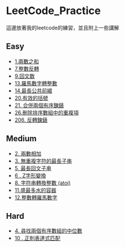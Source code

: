 # LeetCode_Practice
這邊放著我的leetcode的練習，並且附上一些講解
## Easy
- [1.兩數之和](https://medium.com/%E5%98%8E%E7%B7%AF%E7%9A%84%E5%B0%8F%E8%88%96/leetcode-%E7%AD%86%E8%A8%98-easy-1-%E4%B8%A4%E6%95%B0%E4%B9%8B%E5%92%8C-%E5%88%9D%E9%AB%94%E9%A9%97-df78b8211134)
- [7.整數反轉](https://medium.com/%E5%98%8E%E7%B7%AF%E7%9A%84%E5%B0%8F%E8%88%96/leetcode-%E7%AD%86%E8%A8%98-easy-7-%E6%95%B4%E6%95%B8%E5%8F%8D%E8%BD%89-cfba2842deb8)
- [9.回文数](https://medium.com/%E5%98%8E%E7%B7%AF%E7%9A%84%E5%B0%8F%E8%88%96/leetcode%E7%AD%86%E8%A8%98-easy-9-%E5%9B%9E%E6%96%87%E6%95%B0-4640b8758df4)
- [13.羅馬數字轉整數](https://medium.com/%E5%98%8E%E7%B7%AF%E7%9A%84%E5%B0%8F%E8%88%96/leetcode%E7%AD%86%E8%A8%98-easy-13-%E7%BE%85%E9%A6%AC%E6%95%B8%E5%AD%97%E8%BD%89%E6%95%B4%E6%95%B8-1e3b17efb1ca)
- [14.最長公共前綴](https://medium.com/%E5%98%8E%E7%B7%AF%E7%9A%84%E5%B0%8F%E8%88%96/leetcode%E7%AD%86%E8%A8%98-easy-14-%E6%9C%80%E9%95%B7%E5%85%AC%E5%85%B1%E5%89%8D%E7%B6%B4-6614ad4495ce)
- [20.有效的括號](https://medium.com/%E5%98%8E%E7%B7%AF%E7%9A%84%E5%B0%8F%E8%88%96/leetcode%E7%AD%86%E8%A8%98-easy-20-%E6%9C%89%E6%95%88%E7%9A%84%E6%8B%AC%E8%99%9F-7d4031ef6d89)
- [21. 合併兩個有序鍊錶](https://medium.com/%E5%98%8E%E7%B7%AF%E7%9A%84%E5%B0%8F%E8%88%96/leetcode%E7%AD%86%E8%A8%98-easy-21-%E5%90%88%E4%BD%B5%E5%85%A9%E5%80%8B%E6%9C%89%E5%BA%8F%E9%8D%8A%E9%8C%B6-65f1d16cc917)
- [26.刪除排序數組中的重複項]()
- [206. 反轉鍊錶](https://medium.com/@linitachi_59493/leetcode%E7%AD%86%E8%A8%98-easy-206-%E5%8F%8D%E8%BD%89%E9%8D%8A%E9%8C%B6-814444faecb9)
## Medium
- [2. 兩數相加](https://medium.com/%E5%98%8E%E7%B7%AF%E7%9A%84%E5%B0%8F%E8%88%96/leetcode%E7%AD%86%E8%A8%98-medium-2-%E4%B8%A4%E6%95%B0%E7%9B%B8%E5%8A%A0-7adad6139ddc)
- [3. 無重複字符的最長子串](https://medium.com/%E5%98%8E%E7%B7%AF%E7%9A%84%E5%B0%8F%E8%88%96/leetcode%E7%AD%86%E8%A8%98-medium-3-%E6%97%A0%E9%87%8D%E5%A4%8D%E5%AD%97%E7%AC%A6%E7%9A%84%E6%9C%80%E9%95%BF%E5%AD%90%E4%B8%B2-ce9357c01fb7)
- [5. 最長回文子串](https://medium.com/%E5%98%8E%E7%B7%AF%E7%9A%84%E5%B0%8F%E8%88%96/leetcode%E7%AD%86%E8%A8%98-medium-5-%E6%9C%80%E9%95%B7%E5%9B%9E%E6%96%87%E5%AD%90%E4%B8%B2-192c649b79aa)
- [6 . Z字形變換](https://medium.com/%E5%98%8E%E7%B7%AF%E7%9A%84%E5%B0%8F%E8%88%96/leetcode%E7%AD%86%E8%A8%98-medium-6-z%E5%AD%97%E5%BD%A2%E8%AE%8A%E6%8F%9B-f9a287113d82)
- [8. 字符串轉換整數 (atoi)](https://medium.com/@linitachi_59493/leetcode%E7%AD%86%E8%A8%98-medium-8-%E5%AD%97%E7%AC%A6%E4%B8%B2%E8%BD%AC%E6%8D%A2%E6%95%B4%E6%95%B0-atoi-f6a79fd869a9)
- [11.盛最多水的容器](https://medium.com/%E5%98%8E%E7%B7%AF%E7%9A%84%E5%B0%8F%E8%88%96/leetcode%E7%AD%86%E8%A8%98-medium-11-%E7%9B%9B%E6%9C%80%E5%A4%9A%E6%B0%B4%E7%9A%84%E5%AE%B9%E5%99%A8-23b85057df20)
- [12.整數轉羅馬數字](https://medium.com/%E5%98%8E%E7%B7%AF%E7%9A%84%E5%B0%8F%E8%88%96/leetcode%E7%AD%86%E8%A8%98-medium-12-%E6%95%B4%E6%95%B8%E8%BD%89%E7%BE%85%E9%A6%AC%E6%95%B8%E5%AD%97-328d8e0fc5b4)
## Hard
- [4. 尋找兩個有序數組的中位數](https://medium.com/%E5%98%8E%E7%B7%AF%E7%9A%84%E5%B0%8F%E8%88%96/leetcode%E7%AD%86%E8%A8%98-hard-4-%E5%B0%8B%E6%89%BE%E5%85%A9%E5%80%8B%E6%9C%89%E5%BA%8F%E6%95%B8%E7%B5%84%E7%9A%84%E4%B8%AD%E4%BD%8D%E6%95%B8-a9fa7d903f34)
- [10 . 正則表達式匹配](https://medium.com/%E5%98%8E%E7%B7%AF%E7%9A%84%E5%B0%8F%E8%88%96/leetcode%E7%AD%86%E8%A8%98-hard-10-%E6%AD%A3%E5%89%87%E8%A1%A8%E9%81%94%E5%BC%8F%E5%8C%B9%E9%85%8D-366482a1d0b1)
